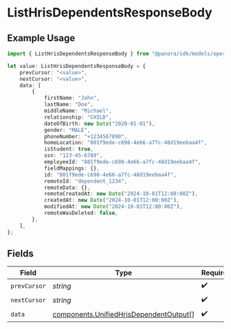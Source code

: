 # ListHrisDependentsResponseBody

## Example Usage

```typescript
import { ListHrisDependentsResponseBody } from "@panora/sdk/models/operations";

let value: ListHrisDependentsResponseBody = {
    prevCursor: "<value>",
    nextCursor: "<value>",
    data: [
        {
            firstName: "John",
            lastName: "Doe",
            middleName: "Michael",
            relationship: "CHILD",
            dateOfBirth: new Date("2020-01-01"),
            gender: "MALE",
            phoneNumber: "+1234567890",
            homeLocation: "801f9ede-c698-4e66-a7fc-48d19eebaa4f",
            isStudent: true,
            ssn: "123-45-6789",
            employeeId: "801f9ede-c698-4e66-a7fc-48d19eebaa4f",
            fieldMappings: {},
            id: "801f9ede-c698-4e66-a7fc-48d19eebaa4f",
            remoteId: "dependent_1234",
            remoteData: {},
            remoteCreatedAt: new Date("2024-10-01T12:00:00Z"),
            createdAt: new Date("2024-10-01T12:00:00Z"),
            modifiedAt: new Date("2024-10-01T12:00:00Z"),
            remoteWasDeleted: false,
        },
    ],
};
```

## Fields

| Field                                                                                            | Type                                                                                             | Required                                                                                         | Description                                                                                      |
| ------------------------------------------------------------------------------------------------ | ------------------------------------------------------------------------------------------------ | ------------------------------------------------------------------------------------------------ | ------------------------------------------------------------------------------------------------ |
| `prevCursor`                                                                                     | *string*                                                                                         | :heavy_check_mark:                                                                               | N/A                                                                                              |
| `nextCursor`                                                                                     | *string*                                                                                         | :heavy_check_mark:                                                                               | N/A                                                                                              |
| `data`                                                                                           | [components.UnifiedHrisDependentOutput](../../models/components/unifiedhrisdependentoutput.md)[] | :heavy_check_mark:                                                                               | N/A                                                                                              |